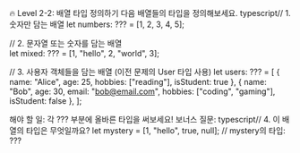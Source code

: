 🔥 Level 2-2: 배열 타입 정의하기
다음 배열들의 타입을 정의해보세요.
typescript// 1. 숫자만 담는 배열
let numbers: ??? = [1, 2, 3, 4, 5];

// 2. 문자열 또는 숫자를 담는 배열  
let mixed: ??? = [1, "hello", 2, "world", 3];

// 3. 사용자 객체들을 담는 배열 (이전 문제의 User 타입 사용)
let users: ??? = [
{ name: "Alice", age: 25, hobbies: ["reading"], isStudent: true },
{ name: "Bob", age: 30, email: "bob@email.com", hobbies: ["coding", "gaming"], isStudent: false },
];

해야 할 일:
각 ??? 부분에 올바른 타입을 써보세요!
보너스 질문:
typescript// 4. 이 배열의 타입은 무엇일까요?
let mystery = [1, "hello", true, null];
// mystery의 타입: ???
